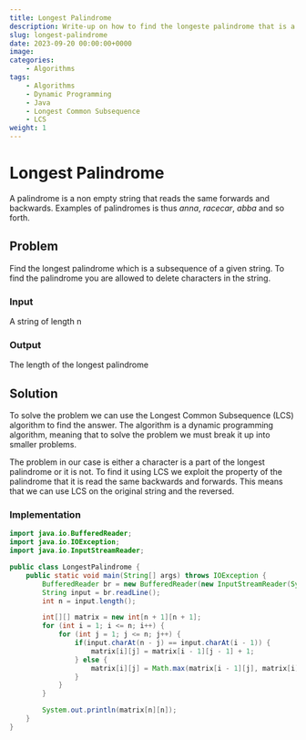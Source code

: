 ```yaml
---
title: Longest Palindrome
description: Write-up on how to find the longeste palindrome that is a subsequence of a string
slug: longest-palindrome
date: 2023-09-20 00:00:00+0000
image: 
categories:
    - Algorithms
tags:
    - Algorithms
    - Dynamic Programming
    - Java
    - Longest Common Subsequence 
    - LCS
weight: 1
---
```


# Longest Palindrome
A palindrome is a non empty string that reads the same forwards and backwards. Examples of palindromes is thus *anna*, *racecar*, *abba* and so forth.

## Problem
Find the longest palindrome which is a subsequence of a given string. To find the palindrome you are allowed to delete characters in the string.

### Input
A string of length n

### Output
The length of the longest palindrome

## Solution
To solve the problem we can use the Longest Common Subsequence (LCS) algorithm to find the answer. The algorithm is a dynamic programming algorithm, meaning that to solve the problem we must break it up into smaller problems.  

The problem in our case is either a character is a part of the longest palindrome or it is not. To find it using LCS we exploit the property of the palindrome that it is read the same backwards and forwards. This means that we can use LCS on the original string and the reversed.

### Implementation
```java
import java.io.BufferedReader;
import java.io.IOException;
import java.io.InputStreamReader;

public class LongestPalindrome {
    public static void main(String[] args) throws IOException {
        BufferedReader br = new BufferedReader(new InputStreamReader(System.in));
        String input = br.readLine();
        int n = input.length();

        int[][] matrix = new int[n + 1][n + 1];
        for (int i = 1; i <= n; i++) {
            for (int j = 1; j <= n; j++) {
                if(input.charAt(n - j) == input.charAt(i - 1)) {
                    matrix[i][j] = matrix[i - 1][j - 1] + 1;
                } else {
                    matrix[i][j] = Math.max(matrix[i - 1][j], matrix[i][j - 1]);
                }
            }
        }

        System.out.println(matrix[n][n]);
    }
}
```